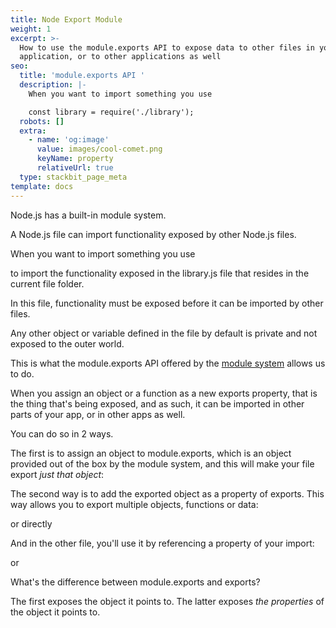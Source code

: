 ```yaml
---
title: Node Export Module
weight: 1
excerpt: >-
  How to use the module.exports API to expose data to other files in your
  application, or to other applications as well
seo:
  title: 'module.exports API '
  description: |-
    When you want to import something you use

    const library = require('./library');
  robots: []
  extra:
    - name: 'og:image'
      value: images/cool-comet.png
      keyName: property
      relativeUrl: true
  type: stackbit_page_meta
template: docs
---
```

Node.js has a built-in module system.



A Node.js file can import functionality exposed by other Node.js files.

When you want to import something you use

to import the functionality exposed in the library.js file that resides in the current file folder.

In this file, functionality must be exposed before it can be imported by other files.

Any other object or variable defined in the file by default is private and not exposed to the outer world.

This is what the module.exports API offered by the [module system](https://nodejs.org/api/modules.html) allows us to do.

When you assign an object or a function as a new exports property, that is the thing that's being exposed, and as such, it can be imported in other parts of your app, or in other apps as well.

You can do so in 2 ways.

The first is to assign an object to module.exports, which is an object provided out of the box by the module system, and this will make your file export *just that object*:

The second way is to add the exported object as a property of exports. This way allows you to export multiple objects, functions or data:

or directly

And in the other file, you'll use it by referencing a property of your import:

or

What's the difference between module.exports and exports?

The first exposes the object it points to. The latter exposes *the properties* of the object it points to.
